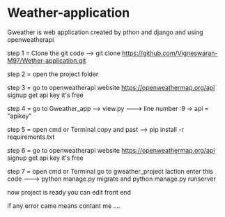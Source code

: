 # Weather-application

Gweather is web application created by pthon and django and using openweatherapi 

step 1 = Clone the git code --> git clone https://github.com/Vigneswaran-M97/Wether-application.git

step 2 = open the project folder 

step 3 = go to openweatherapi website https://openweathermap.org/api signup get api key it's free

step 4 = go to Gweather_app --> view.py --->  line number :9 -> api = "apikey"

step 5 = open cmd or Terminal copy and past --> pip install -r requirements.txt

step 6 =  go to openweatherapi website https://openweathermap.org/api signup get api key it's free

step 7 = open cmd or Terminal go to gweather_project laction enter this code ---> python manage.py migrate and python manage.py runserver

now project is ready you can edit front end 

if any error came means contant me ....
